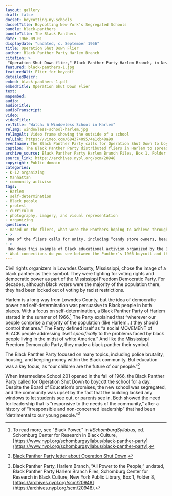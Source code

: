 ```yaml
--- 
layout: gallery
draft: false
docset: boycotting-ny-schools
docsetTitle: Boycotting New York’s Segregated Schools
bundle: black-panthers
bundleTitle: The Black Panthers
date: 1966-09-01
displaydate: "undated, c. September 1966"
title: Operation Shut Down Flier
author: Black Panther Party Harlem Branch
citation: >
 "Operation Shut Down flier," Black Panther Party Harlem Branch, in New York City Civil Rights History Project, Accessed: [Month Day, Year], https://nyccivilrightshistory.org/gallery/black-panthers-1.
featured: black-panthers-1.jpg
featuredAlt: Flier for boycott
detailedDescr: 
embed: black-panthers-1.pdf
embedTitle: Operation Shut Down Flier
text: 
mapembed: 
audio: 
audioTitle: 
audioTranscript: 
video: 
videoTitle: 
relTitle: "Watch: A Windowless School in Harlem"
relImg: windowless-school-harlem.jpg
relImgAlt: Video frame showing the outside of a school
relLink: https://vimeo.com/684374095/4a1cb48a99
eventname: The Black Panther Party calls for Operation Shut Down to boycott Harlem schools.
caption: The Black Panther Party distributed fliers in Harlem to spread the word about their planned one-day boycott of I.S. 201.  
archive_source: Black Panther Party Harlem Branch Files, Box 1, Folder 8, Schomburg Center for Research in Black Culture, New York Public Library
source_link: https://archives.nypl.org/scm/20948
copyright: Public domain
categories: 
- K-12 organizing
- Manhattan
- community activism
tags: 
- Harlem
- self-determination
- Black people
- protest
- curriculum
- photography, imagery, and visual representation
- organizing
questions: 
- Based on the fliers, what were the Panthers hoping to achieve through this boycott?
- >
 One of the fliers calls for unity, including “candy store owners, beauticians, barbers, restaurants, street gangs, organized black community youth, welfare, black community fathers and mothers, pool hall managers.” Why do you think this call for unity was important, and why did they mention these groups in particular?
- >
 How does this example of Black educational activism organized by the Black Panther Party compare to the [1964](/topics/boycotting-ny-schools/1964-boycotts/school-boycott/) and [1965](topics/boycotting-ny-schools/1965-boycott/boycott-hits-problem-school) school boycotts?
- What connections do you see between the Panther’s 1966 boycott and the present day?
--- 
```


Civil rights organizers in Lowndes County, Mississippi, chose the image of a black panther as their symbol. They were fighting for voting rights and democratic power as part of the Mississippi Freedom Democratic Party. For decades, although Black voters were the majority of the population there, they had been locked out of voting by racist restrictions.

Harlem is a long way from Lowndes County, but the idea of democratic power and self-determination was persuasive to Black people in both places. With a focus on self-determination, a Black Panther Party of Harlem started in the summer of 1966.[^1] The Party explained that “wherever our people comprise a majority of the population (like Harlem…) they should control that area.” The Party defined itself as “a social MOVEMENT of BLACK people addressing itself *specifically* to the problems faced by black people living in the midst of white America.” And like the Mississippi Freedom Democratic Party, they made a black panther their symbol.

The Black Panther Party focused on many topics, including police brutality, housing, and keeping money within the Black community. But education was a key focus, as “our children are the future of our people.”[^2]

When Intermediate School 201 opened in the fall of 1966, the Black Panther Party called for Operation Shut Down to boycott the school for a day. Despite the Board of Education’s promises, the new school was segregated, and the community was upset by the fact that the building lacked any windows to let students see out, or parents see in. Both showed the need for leadership that is “responsive to the needs of the community,” after a history of “irresponsible and non-concerned leadership” that had been ”detrimental to our young people.”[^3]

[^1]: To read more, see "Black Power," in *#SchomburgSyllabus*, ed. Schomburg Center for Research in Black Culture, [https://www.nypl.org/schomburgsyllabus/black-panther-party](https://www.nypl.org/schomburgsyllabus/black-panther-party).

[^2]: [Black Panther Party letter about Operation Shut Down](/topics/boycotting-ny-schools/black-panthers/black-panthers-2).

[^3]: Black Panther Party, Harlem Branch, ”All Power to the People,” undated, Black Panther Party Harlem Branch Files, Schomburg Center for Research in Black Culture, New York Public Library, Box 1, Folder 8, [https://archives.nypl.org/scm/20948](https://archives.nypl.org/scm/20948).
